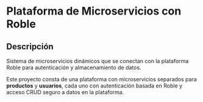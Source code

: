 <h1> Plataforma de Microservicios con Roble</h1>

<h2>Descripción</h2>
Sistema de microservicios dinámicos que se conectan con la plataforma Roble para autenticación y almacenamiento de datos.

<p>Este proyecto consta de una plataforma con microservicios separados para <strong>productos</strong> y <strong>usuarios</strong>, cada uno con autenticación basada en Roble y acceso CRUD seguro a datos en la plataforma.</p>
